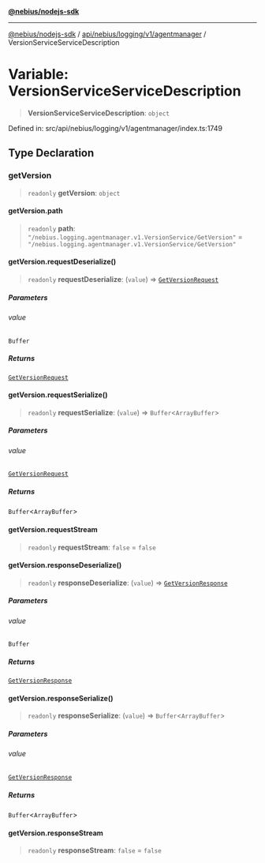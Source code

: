 [**@nebius/nodejs-sdk**](../../../../../../README.md)

***

[@nebius/nodejs-sdk](../../../../../../README.md) / [api/nebius/logging/v1/agentmanager](../README.md) / VersionServiceServiceDescription

# Variable: VersionServiceServiceDescription

> **VersionServiceServiceDescription**: `object`

Defined in: src/api/nebius/logging/v1/agentmanager/index.ts:1749

## Type Declaration

### getVersion

> `readonly` **getVersion**: `object`

#### getVersion.path

> `readonly` **path**: `"/nebius.logging.agentmanager.v1.VersionService/GetVersion"` = `"/nebius.logging.agentmanager.v1.VersionService/GetVersion"`

#### getVersion.requestDeserialize()

> `readonly` **requestDeserialize**: (`value`) => [`GetVersionRequest`](../interfaces/GetVersionRequest.md)

##### Parameters

###### value

`Buffer`

##### Returns

[`GetVersionRequest`](../interfaces/GetVersionRequest.md)

#### getVersion.requestSerialize()

> `readonly` **requestSerialize**: (`value`) => `Buffer`\<`ArrayBuffer`\>

##### Parameters

###### value

[`GetVersionRequest`](../interfaces/GetVersionRequest.md)

##### Returns

`Buffer`\<`ArrayBuffer`\>

#### getVersion.requestStream

> `readonly` **requestStream**: `false` = `false`

#### getVersion.responseDeserialize()

> `readonly` **responseDeserialize**: (`value`) => [`GetVersionResponse`](../interfaces/GetVersionResponse.md)

##### Parameters

###### value

`Buffer`

##### Returns

[`GetVersionResponse`](../interfaces/GetVersionResponse.md)

#### getVersion.responseSerialize()

> `readonly` **responseSerialize**: (`value`) => `Buffer`\<`ArrayBuffer`\>

##### Parameters

###### value

[`GetVersionResponse`](../interfaces/GetVersionResponse.md)

##### Returns

`Buffer`\<`ArrayBuffer`\>

#### getVersion.responseStream

> `readonly` **responseStream**: `false` = `false`
